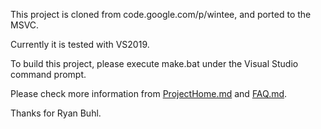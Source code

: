 This project is cloned from code.google.com/p/wintee, and ported to the MSVC.

Currently it is tested with VS2019.

To build this project, please execute make.bat under the Visual Studio command prompt.

Please check more information from [ProjectHome.md](wiki/ProjectHome.md) and [FAQ.md](wiki/FAQ.md).

Thanks for Ryan Buhl.
